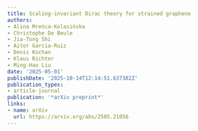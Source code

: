 ```yaml
---
title: Scaling-invariant Dirac theory for strained graphene
authors:
- Alina Mreńca-Kolasińska
- Christophe De Beule
- Jia-Tong Shi
- Aitor Garcia-Ruiz
- Denis Kochan
- Klaus Richter
- Ming-Hao Liu
date: '2025-05-01'
publishDate: '2025-10-14T12:14:51.637382Z'
publication_types:
- article-journal
publication: '*arXiv preprint*'
links:
- name: arXiv
  url: https://arxiv.org/abs/2505.21056
---
```

